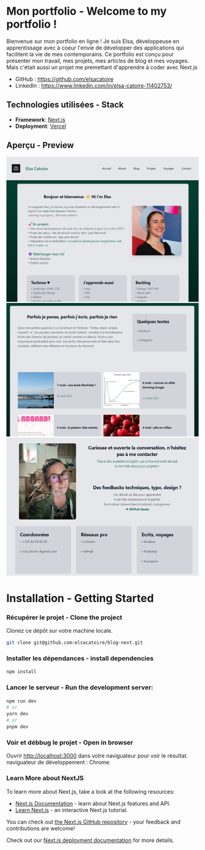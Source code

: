 # Mon portfolio - Welcome to my portfolio !

Bienvenue sur mon portfolio en ligne ! Je suis Elsa, développeuse en apprentissage avec à coeur l'envie de développer des applications qui facilitent la vie de mes contemporains. Ce portfolio est conçu pour présenter mon travail, mes projets, mes articles de blog et mes voyages. Mais c'était aussi un projet me premettant d'apprendre à coder avec Next.js
- GitHub :  https://github.com/elsacatoire
- LinkedIn : https://www.linkedin.com/in/elsa-catoire-11402753/

## Technologies utilisées - Stack

- **Framework**: [Next.js](https://nextjs.org/)
- **Deployment**: [Vercel](https://vercel.com/)

## Aperçu - Preview

![page accueil](image.png)
![page blog](image-1.png)
![page contact](image-2.png)


# Installation - Getting Started

### Récupérer le projet - Clone the project
Clonez ce dépôt sur votre machine locale.
```bash
git clone git@github.com:elsacatoire/blog-next.git
```

### Installer les dépendances - install dependencies
```bash
npm install
```

### Lancer le serveur - Run the development server:
```bash
npm run dev
# or
yarn dev
# or
pnpm dev
```

### Voir et débbug le projet - Open in browser
Ouvrir [http://localhost:3000](http://localhost:3000) dans votre naviguateur pour voir le résultat. naviguateur de développement : Chrome.

### Learn More about NextJS
To learn more about Next.js, take a look at the following resources:

- [Next.js Documentation](https://nextjs.org/docs) - learn about Next.js features and API.
- [Learn Next.js](https://nextjs.org/learn) - an interactive Next.js tutorial.

You can check out [the Next.js GitHub repository](https://github.com/vercel/next.js/) - your feedback and contributions are welcome!

Check out our [Next.js deployment documentation](https://nextjs.org/docs/deployment) for more details.
